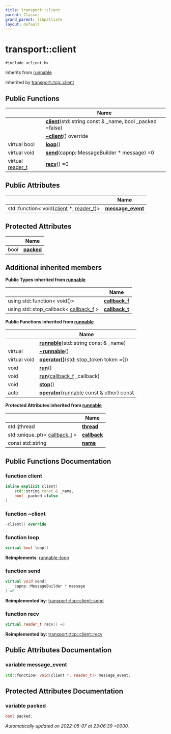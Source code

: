 ```yaml
---
title: transport::client
parent: Classes
grand_parent: libpalliate
layout: default
---
```


# transport::client






`#include <client.h>`

Inherits from [runnable](/libpalliate/generated/Classes/classrunnable)

Inherited by [transport::tcp::client](/libpalliate/generated/Classes/classtransport_1_1tcp_1_1client)

## Public Functions

|                | Name           |
| -------------- | -------------- |
| | **[client](/libpalliate/generated/Classes/classtransport_1_1client#function-client)**(std::string const & _name, bool _packed =false) |
| | **[~client](/libpalliate/generated/Classes/classtransport_1_1client#function-~client)**() override |
| virtual bool | **[loop](/libpalliate/generated/Classes/classtransport_1_1client#function-loop)**() |
| virtual void | **[send](/libpalliate/generated/Classes/classtransport_1_1client#function-send)**(capnp::MessageBuilder * message) =0 |
| virtual [reader_t](/libpalliate/generated/Namespaces/namespacetransport#using-reader-t) | **[recv](/libpalliate/generated/Classes/classtransport_1_1client#function-recv)**() =0 |

## Public Attributes

|                | Name           |
| -------------- | -------------- |
| std::function< void([client](/libpalliate/generated/Classes/classtransport_1_1client) *, [reader_t](/libpalliate/generated/Namespaces/namespacetransport#using-reader-t))> | **[message_event](/libpalliate/generated/Classes/classtransport_1_1client#variable-message-event)**  |

## Protected Attributes

|                | Name           |
| -------------- | -------------- |
| bool | **[packed](/libpalliate/generated/Classes/classtransport_1_1client#variable-packed)**  |

## Additional inherited members

**Public Types inherited from [runnable](/libpalliate/generated/Classes/classrunnable)**

|                | Name           |
| -------------- | -------------- |
| using std::function< void()> | **[callback_f](/libpalliate/generated/Classes/classrunnable#using-callback-f)**  |
| using std::stop_callback< [callback_f](/libpalliate/generated/Classes/classrunnable#using-callback-f) > | **[callback_t](/libpalliate/generated/Classes/classrunnable#using-callback-t)**  |

**Public Functions inherited from [runnable](/libpalliate/generated/Classes/classrunnable)**

|                | Name           |
| -------------- | -------------- |
| | **[runnable](/libpalliate/generated/Classes/classrunnable#function-runnable)**(std::string const & _name) |
| virtual | **[~runnable](/libpalliate/generated/Classes/classrunnable#function-~runnable)**() |
| virtual void | **[operator()](/libpalliate/generated/Classes/classrunnable#function-operator())**(std::stop_token token ={}) |
| void | **[run](/libpalliate/generated/Classes/classrunnable#function-run)**() |
| void | **[run](/libpalliate/generated/Classes/classrunnable#function-run)**([callback_f](/libpalliate/generated/Classes/classrunnable#using-callback-f) _callback) |
| void | **[stop](/libpalliate/generated/Classes/classrunnable#function-stop)**() |
| auto | **[operator](/libpalliate/generated/Classes/classrunnable#function-operator)**([runnable](/libpalliate/generated/Classes/classrunnable) const & other) const |

**Protected Attributes inherited from [runnable](/libpalliate/generated/Classes/classrunnable)**

|                | Name           |
| -------------- | -------------- |
| std::jthread | **[thread](/libpalliate/generated/Classes/classrunnable#variable-thread)**  |
| std::unique_ptr< [callback_t](/libpalliate/generated/Classes/classrunnable#using-callback-t) > | **[callback](/libpalliate/generated/Classes/classrunnable#variable-callback)**  |
| const std::string | **[name](/libpalliate/generated/Classes/classrunnable#variable-name)**  |


## Public Functions Documentation

### function client

```cpp
inline explicit client(
    std::string const & _name,
    bool _packed =false
)
```


### function ~client

```cpp
~client() override
```


### function loop

```cpp
virtual bool loop()
```


**Reimplements**: [runnable::loop](/libpalliate/generated/Classes/classrunnable#function-loop)


### function send

```cpp
virtual void send(
    capnp::MessageBuilder * message
) =0
```


**Reimplemented by**: [transport::tcp::client::send](/libpalliate/generated/Classes/classtransport_1_1tcp_1_1client#function-send)


### function recv

```cpp
virtual reader_t recv() =0
```


**Reimplemented by**: [transport::tcp::client::recv](/libpalliate/generated/Classes/classtransport_1_1tcp_1_1client#function-recv)


## Public Attributes Documentation

### variable message_event

```cpp
std::function< void(client *, reader_t)> message_event;
```


## Protected Attributes Documentation

### variable packed

```cpp
bool packed;
```



_Automatically updated on 2022-05-07 at 23:06:39 +0000._